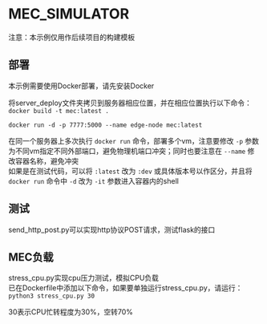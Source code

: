 # MEC_SIMULATOR

注意：本示例仅用作后续项目的构建模板

## 部署

本示例需要使用Docker部署，请先安装Docker

将server_deploy文件夹拷贝到服务器相应位置，并在相应位置执行以下命令：  
 `docker build -t mec:latest .`

 `docker run -d -p 7777:5000 --name edge-node mec:latest`

在同一个服务器上多次执行 `docker run` 命令，部署多个vm，注意要修改 `-p` 参数为不同vm指定不同外部端口，避免物理机端口冲突；同时也要注意在 `--name` 修改容器名称，避免冲突  
如果是在测试代码，可以将 `:latest` 改为 `:dev` 或具体版本号以作区分，并且将 `docker run` 命令中 `-d` 改为 `-it` 参数进入容器内的shell

## 测试

send_http_post.py可以实现http协议POST请求，测试flask的接口

## MEC负载

stress_cpu.py实现cpu压力测试，模拟CPU负载  
已在Dockerfile中添加以下命令，如果要单独运行stress_cpu.py，请运行：  
 `python3 stress_cpu.py 30`

30表示CPU忙转程度为30%，空转70%
